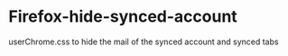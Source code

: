 # Firefox-hide-synced-account
userChrome.css to hide the mail of the synced account and synced tabs
